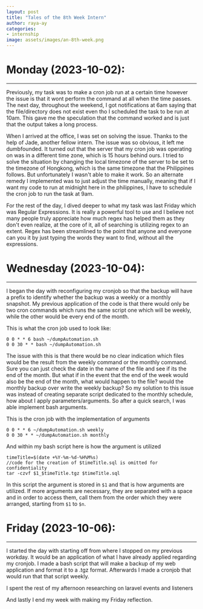 ```yaml
---
layout: post
title: "Tales of the 8th Week Intern"
author: raya-ay
categories: 
- internship
image: assets/images/an-8th-week.png
---
```


# Monday (2023-10-02):
---

Previously, my task was to make a cron job run at a certain time however the issue is that it wont perform the command at all when the time passes. The next day, throughout the weekend, I got notifications at 6am saying that the file/directory does not exist even tho I scheduled the task to be run at 10am. This gave me the speculation that the command worked and is just that the output takes a long process. 

When I arrived at the office, I was set on solving the issue. Thanks to the help of Jade, another fellow intern. The issue was so obvious, it left me dumbfounded. It turned out that the server that my cron job was operating on was in a different time zone, which is 15 hours behind ours. I tried to solve the situation by changing the local timezone of the server to be set to the timezone of Hongkong, which is the same timezone that the Philippines follows. But unfortunately I wasn't able to make it work. So an alternate remedy I implemented was to just adjust the time manually, meaning that if I want my code to run at midnight here in the philippines, I have to schedule the cron job to run the task at 9am.

For the rest of the day, I dived deeper to what my task was last Friday which was Regular Expressions. It is really a powerful tool to use and I believe not many people truly appreciate how much regex has helped them as they don't even realize, at the core of it, all of searching is utilizing regex to an extent. Regex has been streamlined to the point that anyone and everyone can you it by just typing the words they want to find, without all the expressions.


# Wednesday (2023-10-04):
---

I began the day with reconfiguring my cronjob so that the backup will have a prefix to identify whether the backup was a weekly or a monthly snapshot. My previous application of the code is that there would only be two cron commands which runs the same script one which will be weekly, while the other would be every end of the month. 

This is what the cron job used to look like:
```
0 0 * * 6 bash ~/dumpAutomation.sh 
0 0 30 * * bash ~/dumpAutomation.sh
```

The issue with this is that there would be no clear indication which files would be the result from the weekly command or the monthly command. Sure you can just check the date in the name of the file and see if its the end of the month. But what if in the event that the end of the week would also be the end of the month, what would happen to the file? would the monthly backup over write the weekly backup? So my solution to this issue was instead of creating separate script dedicated to the monthly schedule, how about I apply parameters/arguments. So after a quick search, I was able implement bash arguments.

This is the cron job with the implementation of arguments
```
0 0 * * 6 ~/dumpAutomation.sh weekly 
0 0 30 * * ~/dumpAutomation.sh monthly
```

And within my bash script here is how the argument is utilized
```
timeTitle=$(date +%Y-%m-%d-%H%M%s)
//code for the creation of $timeTitle.sql is omitted for confidentiality
tar -czvf $1_$timeTitle.tgz $timeTitle.sql
```

In this script the argument is stored in `$1` and that is how arguments are utilized. If more arguments are necessary, they are separated with a space and in order to access them, call them from the order which they were arranged, starting from `$1` to `$n`.


# Friday (2023-10-06):
---

I started the day with starting off from where I stopped on my previous workday. It would be an application of what I have already applied regarding my cronjob. I made a bash script that will make a backup of my web application and format it to a .tgz format. Afterwards I made a cronjob that would run that that script weekly.

I spent the rest of my afternoon researching on laravel events and listeners

And lastly I end my week with making my Friday reflection.